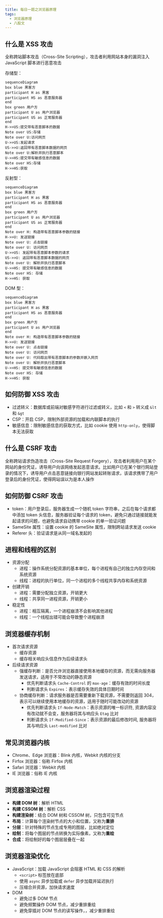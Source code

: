 ```yaml
---
title: 每日一题之浏览器原理
tags:
  - 浏览器原理
  - 八股文
---
```

## 什么是 XSS 攻击

全称跨站脚本攻击（Cross-Site Scripting），攻击者利用网站本身的漏洞注入 JavaScript 脚本进行恶意攻击

存储型：

```mermaid
sequenceDiagram
box blue 黑客方
participant H as 黑客
participant HS as 恶意服务器
end
box green 用户方
participant U as 用户浏览器
participant US as 正常服务器
end
H->>US:提交带有恶意脚本的数据
Note over US:存储
Note over U:访问网页
U->>US:发起请求
US->>U:返回带有恶意脚本数据的网页
Note over U:解析并执行恶意脚本
U->>HS:提交带有敏感信息的数据
Note over HS:存储
H->>HS:获取
```

反射型：

```mermaid
sequenceDiagram
box blue 黑客方
participant H as 黑客
participant HS as 恶意服务器
end
box green 用户方
participant U as 用户浏览器
participant US as 正常服务器
end
Note over H: 构造带有恶意脚本参数的链接
H->>U: 发送链接
Note over U: 点击链接
Note over U: 访问网页
U->>US: 发起带有恶意脚本参数的请求
US->>U: 返回带有恶意脚本数据的网页
Note over U: 解析并执行恶意脚本
U->>HS: 提交带有敏感信息的数据
Note over HS: 存储
H->>HS: 获取
```

DOM 型：


```mermaid
sequenceDiagram
box blue 黑客方
participant H as 黑客
participant HS as 恶意服务器
end
box green 用户方
participant U as 用户浏览器
end
Note over H: 构造带有恶意脚本参数的链接
H->>U: 发送链接
Note over U: 点击链接
Note over U: 访问网页
Note over U: 代码取出带有恶意脚本的参数并嵌入网页
Note over U: 解析并执行恶意脚本
U->>HS: 提交带有敏感信息的数据
Note over HS: 存储
H->>HS: 获取
```

## 如何防御 XSS 攻击

- 过滤转义：数据库或前端对敏感字符进行过滤或转义，比如 `<` 和 `>` 转义成 `&lt` 和 `&gt`
- CSP：开启 CSP，限制外部资源的加载和内联脚本的执行
- 敏感信息：限制敏感信息的获取方式，比如 cookie 使用 `http-only`，使得脚本无法获取

## 什么是 CSRF 攻击

全称跨站请求伪造攻击（Cross-Site Request Forgery），攻击者利用用户在某个网站的身份凭证，诱导用户向该网络发起恶意请求。比如用户已在某个银行网站登录的情况下，诱导用户点击恶意链接向银行网站发起转账请求，该请求携带了用户登录后的身份凭证，使得网站误以为是本人操作

## 如何防御 CSRF 攻击

- token：用户登录后，服务器生成一个随机 token 字符串，之后在每个请求都中添加 token 头信息，服务器验证每个请求的 token，避免只通过链接就能发起请求的问题，也避免请求自动携带 cookie 的单一验证问题
- SameSite 属性：设置 cookie 的 SameSite 属性，限制跨站请求发送 cookie
- Referer 头：验证请求是从同一域名发起的

## 进程和线程的区别

- 资源分配
	- 进程：操作系统分配资源的基本单位，每个进程有自己的独立内存空间和系统资源
	- 线程：进程的执行单位，同一个进程的多个线程共享内存和系统资源
- 创建开销
	- 进程：需要分配独立资源，开销更大
	- 线程：共享同一进程资源，开销更小
- 稳定性
	- 进程：相互隔离，一个进程崩溃不会影响其他进程
	- 线程：一个线程出错可能会导致整个进程崩溃

## 浏览器缓存机制

- 首次请求资源
	- 缓存资源
	- 缓存相关响应头信息作为后续请求头
- 后续请求资源
	- 强缓存判断：是否允许浏览器直接使用本地缓存的资源，而无需向服务器发送请求，适用于不常改动的静态资源
		- 优先判断请求头 `Cache-Control` 的 `max-age`：缓存有效的时间长度
		- 判断请求头 `Expires`：表示缓存失效的具体日期时间
	- 协商缓存判断：请求服务器是否需要重新下载资源，不需要则返回 304，表示可以继续使用本地缓存的资源，适用于随时可能改动的资源
		- 优先判断请求头 `If-Node-Match`：表示资源的唯一标识符, 资源内容没有改动就不会变，服务器将其与响应头 `Etag` 比对
		- 判断请求头 `If-Modified-Since`：表示资源的最后修改时间, 服务器将其与响应头 `Last-modified` 比对

## 常见浏览器内核

- Chrome、Edge 浏览器：Blink 内核，Webkit 内核的分支
- Firfox 浏览器：俗称 Firfox 内核
- Safari 浏览器：Webkit 内核
- IE 浏览器：俗称 IE 内核

## 浏览器渲染过程

- **构建 DOM 树**：解析 HTML
- **构建 CSSOM 树**：解析 CSS
- **构建渲染树**：结合 DOM 树和 CSSOM 树，只包含可见节点
- **布局**：计算每个渲染树节点的大小和位置，又称为**重排**
- **分层**：针对特殊的节点生成专用的图层，比如绝对定位 
- **绘制**：将每个图层的节点转换为实际像素，又称为**重绘**
- **合成**：将绘制好的每个图层层叠在一起

## 浏览器渲染优化

- JavaScript：加载 JavaScript 会阻塞 HTML 和 CSS 的解析
	- `<script>` 标签放在底部
	- 使用 `async` 异步加载或 `defer` 异步加载并延迟执行
	- 压缩合并资源，加快请求速度
- DOM
	- 避免过多 DOM 节点
	- 避免频繁操作 DOM 节点，减少重排重绘
	- 避免穿插对 DOM 节点的读写操作，，减少重排重绘